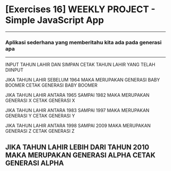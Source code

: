 # [Exercises 16] WEEKLY PROJECT - Simple JavaScript App
---
### Aplikasi sederhana yang memberitahu kita ada pada generasi apa
---

INPUT TAHUN LAHIR DAN SIMPAN
CETAK TAHUN LAHIR YANG TELAH DIINPUT

JIKA TAHUN LAHIR SEBELUM 1964 MAKA MERUPAKAN GENERASI BABY BOOMER
CETAK GENERASI BABY BOOMER

JIKA TAHUN LAHIR ANTARA 1965 SAMPAI 1982 MAKA MERUPAKAN GENERASI X
CETAK GENERASI X

JIKA TAHUN LAHIR ANTARA 1983 SAMPAI 1997 MAKA MERUPAKAN GENERASI Y
CETAK GENERASI Y

JIKA TAHUN LAHIR ANTARA 1998 SAMPAI 2009 MAKA MERUPAKAN GENERASI Z
CETAK GENERASI Z

JIKA TAHUN LAHIR LEBIH DARI TAHUN 2010 MAKA MERUPAKAN GENERASI ALPHA
CETAK GENERASI ALPHA
---


